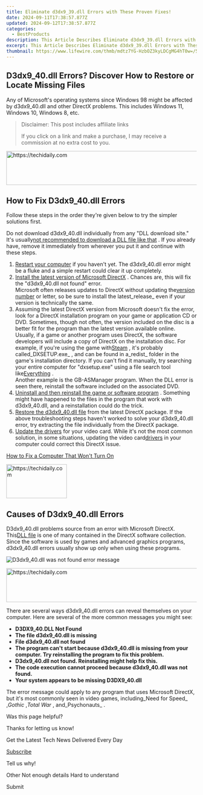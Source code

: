 ```yaml
---
title: Eliminate d3dx9_39.dll Errors with These Proven Fixes!
date: 2024-09-11T17:38:57.877Z
updated: 2024-09-12T17:38:57.877Z
categories:
  - BestProducts
description: This Article Describes Eliminate d3dx9_39.dll Errors with These Proven Fixes!
excerpt: This Article Describes Eliminate d3dx9_39.dll Errors with These Proven Fixes!
thumbnail: https://www.lifewire.com/thmb/mdtz7YG-HzbOZ3kyLDCgMG4hT0w=/540x405/filters:no_upscale():max_bytes(150000):strip_icc():format(webp)/d3dx9_39-dll-error-message-59b27a1ec4124400107693a8.png
---
```


## D3dx9_40.dll Errors? Discover How to Restore or Locate Missing Files
 Any of Microsoft's operating systems since Windows 98 might be affected by d3dx9\_40.dll and other DirectX problems. This includes Windows 11, Windows 10, Windows 8, etc.  

>  Disclaimer: This post includes affiliate links
>
>  If you click on a link and make a purchase, I may receive a commission at no extra cost to you.
>

<!-- affiliate ads begin -->
<a href="https://unicoeye.pxf.io/c/5597632/2134494/18498" target="_top" id="2134494">
  <img src="//a.impactradius-go.com/display-ad/18498-2134494" border="0" alt="https://techidaily.com" width="721" height="90"/>
</a>
<img height="0" width="0" src="https://unicoeye.pxf.io/i/5597632/2134494/18498" style="position:absolute;visibility:hidden;" border="0" />
<!-- affiliate ads end -->

## How to Fix D3dx9\_40.dll Errors

 Follow these steps in the order they're given below to try the simpler solutions first.

 Do not download d3dx9\_40.dll individually from any "DLL download site." It's usually[not recommended to download a DLL file like that](https://www.lifewire.com/important-reasons-not-to-download-dll-files-2624455) . If you already have, remove it immediately from wherever you put it and continue with these steps.

1. [Restart your computer](https://www.lifewire.com/how-to-reboot-a-computer-2624568) if you haven't yet. The d3dx9\_40.dll error might be a fluke and a simple restart could clear it up completely.
2. [Install the latest version of Microsoft DirectX](https://www.lifewire.com/how-to-download-install-directx-2624489) . Chances are, this will fix the "d3dx9\_40.dll not found" error.  
 Microsoft often releases updates to DirectX without updating the[version number](https://www.lifewire.com/version-number-2626043) or letter, so be sure to install the latest_release_ even if your version is technically the same.
3. Assuming the latest DirectX version from Microsoft doesn't fix the error, look for a DirectX installation program on your game or application CD or DVD. Sometimes, though not often, the version included on the disc is a better fit for the program than the latest version available online.  
 Usually, if a game or​ another program uses DirectX, the software developers will include a copy of DirectX on the installation disc. For example, if you're using the game with[Steam](https://store.steampowered.com/about/) , it's probably called_DXSETUP.exe_ , and can be found in a_redist_ folder in the game's installation directory. If you can't find it manually, try searching your entire computer for "dxsetup.exe" using a file search tool like[Everything](https://www.voidtools.com/) .  
 Another example is the GB-ASManager program. When the DLL error is seen there, reinstall the software included on the associated DVD.
4. [Uninstall and then reinstall the game or software program](https://www.lifewire.com/what-is-the-proper-way-to-reinstall-a-software-program-2624478) . Something might have happened to the files in the program that work with d3dx9\_40.dll, and a reinstallation could do the trick.
5. [Restore the d3dx9_40.dll file](https://www.lifewire.com/how-to-restore-a-missing-directx-dll-file-2624516) from the latest DirectX package. If the above troubleshooting steps haven't worked to solve your d3dx9\_40.dll error, try extracting the file individually from the DirectX package.
6. [Update the drivers](https://www.lifewire.com/how-to-update-drivers-in-windows-2619214) for your video card. While it's not the most common solution, in some situations, updating the video card[drivers](https://www.lifewire.com/what-is-a-device-driver-2625796) in your computer could correct this DirectX issue.

[How to Fix a Computer That Won't Turn On](https://www.lifewire.com/how-do-i-get-my-computer-fixed-2625167)

<!-- affiliate ads begin -->
<a href="https://aligracehair.sjv.io/c/5597632/2115912/19272" target="_top" id="2115912">
  <img src="//a.impactradius-go.com/display-ad/19272-2115912" border="0" alt="https://techidaily.com" width="160" height="90"/>
</a>
<img height="0" width="0" src="https://aligracehair.sjv.io/i/5597632/2115912/19272" style="position:absolute;visibility:hidden;" border="0" />
<!-- affiliate ads end -->

## Causes of D3dx9\_40.dll Errors

 D3dx9\_40.dll problems source from an error with Microsoft DirectX. This[DLL file](https://www.lifewire.com/what-is-a-dll-file-2625852) is one of many contained in the DirectX software collection. Since the software is used by games and advanced graphics programs, d3dx9\_40.dll errors usually show up only when using these programs.

![D3dx9_40.dll was not found error message](https://www.lifewire.com/thmb/zMqQY5ObeMnp6iyfF2ck8DG5wpQ=/1500x0/filters:no_upscale():max_bytes(150000):strip_icc():format(webp)/d3dx9_40-dll-error-message-7d07ae81cc6b41dbb87c2d4080d74c83.png)

<!-- affiliate ads begin -->
<a href="https://ephamedtechinc.pxf.io/c/5597632/2137224/26400" target="_top" id="2137224">
  <img src="//a.impactradius-go.com/display-ad/26400-2137224" border="0" alt="https://techidaily.com" width="728" height="90"/>
</a>
<img height="0" width="0" src="https://ephamedtechinc.pxf.io/i/5597632/2137224/26400" style="position:absolute;visibility:hidden;" border="0" />
<!-- affiliate ads end -->

 There are several ways d3dx9\_40.dll errors can reveal themselves on your computer. Here are several of the more common messages you might see:

* **D3DX9\_40.DLL Not Found**
* **The file d3dx9\_40.dll is missing**
* **File d3dx9\_40.dll not found**
* **The program can't start because d3dx9\_40.dll is missing from your computer. Try reinstalling the program to fix this problem.**
* **D3dx9\_40.dll not found. Reinstalling might help fix this.**
* **The code execution cannot proceed because d3dx9\_40.dll was not found.**
* **Your system appears to be missing D3DX9\_40.dll**

 The error message could apply to any program that uses Microsoft DirectX, but it's most commonly seen in video games, including_Need for Speed_ ,_Gothic_ ,_Total War_ , and_Psychonauts_ .

Was this page helpful?

Thanks for letting us know!

 Get the Latest Tech News Delivered Every Day

[Subscribe](https://www.lifewire.com/#)

Tell us why!

 Other  Not enough details  Hard to understand

 Submit

<ins class="adsbygoogle"
     style="display:block"
     data-ad-format="autorelaxed"
     data-ad-client="ca-pub-7571918770474297"
     data-ad-slot="1223367746"></ins>

<ins class="adsbygoogle"
     style="display:block"
     data-ad-client="ca-pub-7571918770474297"
     data-ad-slot="8358498916"
     data-ad-format="auto"
     data-full-width-responsive="true"></ins>



